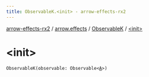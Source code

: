 ```yaml
---
title: ObservableK.<init> - arrow-effects-rx2
---
```


[arrow-effects-rx2](../../index.html) / [arrow.effects](../index.html) / [ObservableK](index.html) / [&lt;init&gt;](./-init-.html)

# &lt;init&gt;

`ObservableK(observable: Observable<`[`A`](index.html#A)`>)`